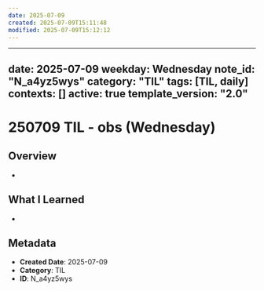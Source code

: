 ```yaml
---
date: 2025-07-09
created: 2025-07-09T15:11:48
modified: 2025-07-09T15:12:12
---
```

--- 
date: 2025-07-09
weekday: Wednesday
note_id: "N_a4yz5wys"
category: "TIL"
tags: [TIL, daily]
contexts: []
active: true
template_version: "2.0"
---
# 250709 TIL - obs (Wednesday)
## Overview
-
## What I Learned
- 
## Metadata
- **Created Date**: 2025-07-09
- **Category**: TIL
- **ID**: N_a4yz5wys
